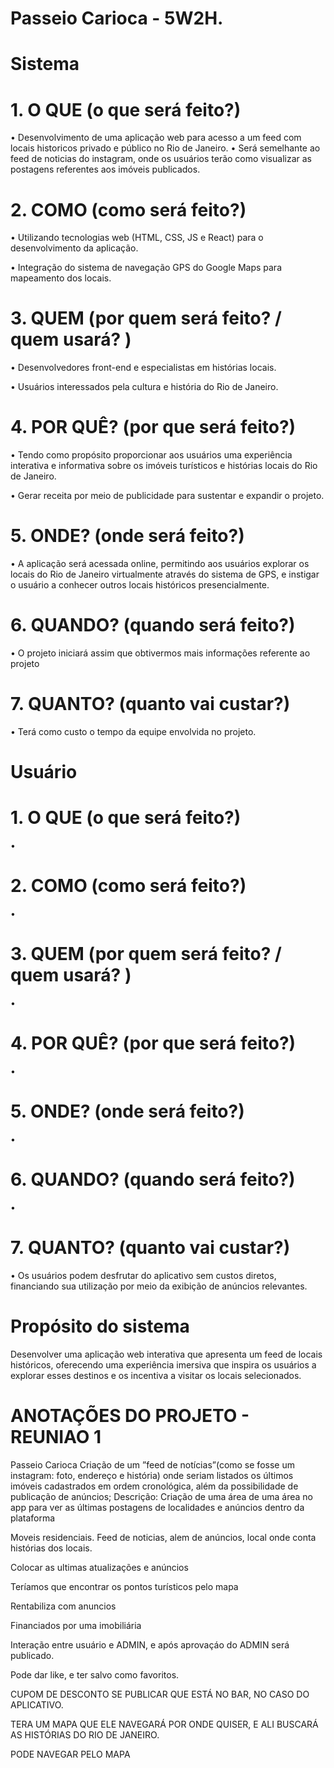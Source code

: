 # Passeio Carioca - 5W2H.

# Sistema

# 1. O QUE (o que será feito?)

• Desenvolvimento de uma aplicação web para acesso a um feed com locais historicos privado e público no Rio de Janeiro. 
• Será semelhante ao feed de noticias do instagram, onde os usuários terão como visualizar as postagens referentes aos imóveis publicados.


# 2. COMO (como será feito?)

• Utilizando tecnologias web (HTML, CSS, JS e React) para o desenvolvimento da aplicação. 

• Integração do sistema de navegação GPS do Google Maps para mapeamento dos locais. 

# 3. QUEM (por quem será feito? / quem usará? )

• Desenvolvedores front-end e especialistas em histórias locais. 

• Usuários interessados pela cultura e história do Rio de Janeiro.

# 4. POR QUÊ? (por que será feito?)

• Tendo como propósito proporcionar aos usuários uma experiência interativa e informativa sobre os imóveis turísticos e histórias locais do Rio de Janeiro. 

• Gerar receita por meio de publicidade para sustentar e expandir o projeto.

# 5. ONDE? (onde será feito?)

• A aplicação será acessada online, permitindo aos usuários explorar os locais do Rio de Janeiro virtualmente através do sistema de GPS, e instigar o usuário a conhecer outros locais históricos presencialmente.

# 6. QUANDO? (quando será feito?)

• O projeto iniciará assim que obtivermos mais informações referente ao projeto

# 7. QUANTO? (quanto vai custar?)

• Terá como custo o tempo da equipe envolvida no projeto.


# Usuário

# 1. O QUE (o que será feito?)

•  

# 2. COMO (como será feito?)

• 

# 3. QUEM (por quem será feito? / quem usará? )

• 

# 4. POR QUÊ? (por que será feito?)

•

# 5. ONDE? (onde será feito?)

• 

# 6. QUANDO? (quando será feito?)

• 

# 7. QUANTO? (quanto vai custar?)

• Os usuários podem desfrutar do aplicativo sem custos diretos, financiando sua utilização por meio da exibição de anúncios relevantes.

# Propósito do sistema

Desenvolver uma aplicação web interativa que apresenta um feed de locais históricos, oferecendo uma experiência imersiva que inspira os usuários a explorar esses destinos e os incentiva a visitar os locais selecionados.

# ANOTAÇÕES DO PROJETO - REUNIAO 1

Passeio Carioca Criação de um ”feed de notícias”(como se fosse um instagram: foto, endereço e história) onde seriam listados os últimos imóveis cadastrados em ordem cronológica, além da possibilidade de publicação de anúncios; Descrição: Criação de uma área de uma área no app para ver as últimas postagens de localidades e anúncios dentro da plataforma

Moveis residenciais. Feed de noticias, alem de anúncios, local onde conta histórias dos locais.

Colocar as ultimas atualizações e anúncios 

Teríamos que encontrar os pontos turísticos pelo mapa 

Rentabiliza com anuncios 

Financiados por uma imobiliária

Interação entre usuário e ADMIN, e após aprovaçáo do ADMIN será publicado.

Pode dar like, e ter salvo como favoritos.

CUPOM DE DESCONTO SE PUBLICAR QUE ESTÁ NO BAR, NO CASO DO APLICATIVO.

TERA UM MAPA QUE ELE NAVEGARÁ POR ONDE QUISER, E ALI BUSCARÁ AS HISTÓRIAS DO RIO DE JANEIRO.

PODE NAVEGAR PELO MAPA
